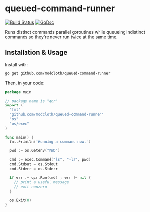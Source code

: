 queued-command-runner
=====================

[![Build Status](https://travis-ci.org/modcloth/queued-command-runner.svg?branch=master)](https://travis-ci.org/modcloth/queued-command-runner)
[![GoDoc](https://godoc.org/github.com/modcloth/queued-command-runner?status.png)](https://godoc.org/github.com/modcloth/queued-command-runner)

Runs distinct commands parallel goroutines while queueing indistinct
commands so they're never run twice at the same time.

## Installation &amp; Usage

Install with:

```bash
go get github.com/modcloth/queued-command-runner
```

Then, in your code:

```go
package main

// package name is "qcr"
import (
  "fmt"
  "github.com/modcloth/queued-command-runner"
  "os"
  "os/exec"
)

func main() {
  fmt.Println("Running a command now.")

  pwd := os.Getenv("PWD")

  cmd := exec.Command("ls", "-la", pwd)
  cmd.Stdout = os.Stdout
  cmd.Stderr = os.Stderr

  if err := qcr.Run(cmd) ; err != nil {
    // print a useful message
    // exit nonzero
  }

  os.Exit(0)
}
```
